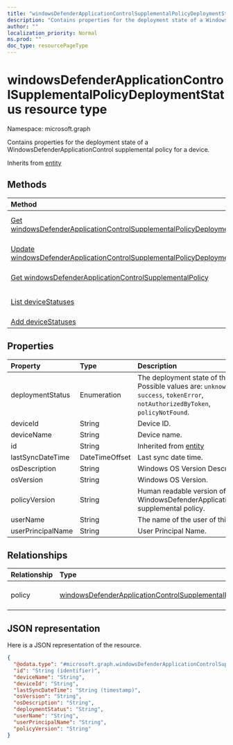 ```yaml
---
title: "windowsDefenderApplicationControlSupplementalPolicyDeploymentStatus resource type"
description: "Contains properties for the deployment state of a WindowsDefenderApplicationControl supplemental policy for a device."
author: ""
localization_priority: Normal
ms.prod: ""
doc_type: resourcePageType
---
```


# windowsDefenderApplicationControlSupplementalPolicyDeploymentStatus resource type


Namespace: microsoft.graph

Contains properties for the deployment state of a WindowsDefenderApplicationControl supplemental policy for a device.


Inherits from [entity](../resources/entity.md)

## Methods
|Method|Return Type|Description|
|:---|:---|:---|
|[Get windowsDefenderApplicationControlSupplementalPolicyDeploymentStatus](../api/windowsdefenderapplicationcontrolsupplementalpolicydeploymentstatus-get.md)|[windowsDefenderApplicationControlSupplementalPolicyDeploymentStatus](../resources/windowsdefenderapplicationcontrolsupplementalpolicydeploymentstatus.md)|Read properties and relationships of the [windowsDefenderApplicationControlSupplementalPolicyDeploymentStatus](../resources/windowsdefenderapplicationcontrolsupplementalpolicydeploymentstatus.md) object.|
|[Update windowsDefenderApplicationControlSupplementalPolicyDeploymentStatus](../api/windowsdefenderapplicationcontrolsupplementalpolicydeploymentstatus-update.md)|[windowsDefenderApplicationControlSupplementalPolicyDeploymentStatus](../resources/windowsdefenderapplicationcontrolsupplementalpolicydeploymentstatus.md)|Update the properties of a [windowsDefenderApplicationControlSupplementalPolicyDeploymentStatus](../resources/windowsdefenderapplicationcontrolsupplementalpolicydeploymentstatus.md) object.|
|[Get windowsDefenderApplicationControlSupplementalPolicy](../api/windowsdefenderapplicationcontrolsupplementalpolicy-get.md)|[windowsDefenderApplicationControlSupplementalPolicy](../resources/windowsdefenderapplicationcontrolsupplementalpolicy.md)|Read properties and relationships of the [windowsDefenderApplicationControlSupplementalPolicy](../resources/windowsdefenderapplicationcontrolsupplementalpolicy.md) object.|
|[List deviceStatuses](../api/windowsdefenderapplicationcontrolsupplementalpolicy-list-devicestatuses.md)|[windowsDefenderApplicationControlSupplementalPolicyDeploymentStatus](../resources/windowsdefenderapplicationcontrolsupplementalpolicydeploymentstatus.md) collection|Get the windowsDefenderApplicationControlSupplementalPolicyDeploymentStatuses from the deviceStatuses navigation property.|
|[Add deviceStatuses](../api/windowsdefenderapplicationcontrolsupplementalpolicy-post-devicestatuses.md)|[windowsDefenderApplicationControlSupplementalPolicyDeploymentStatus](../resources/windowsdefenderapplicationcontrolsupplementalpolicydeploymentstatus.md)|Add deviceStatuses by posting to the deviceStatuses collection.|

## Properties
|Property|Type|Description|
|:---|:---|:---|
|deploymentStatus|Enumeration|The deployment state of the policy. Possible values are: `unknown`, `success`, `tokenError`, `notAuthorizedByToken`, `policyNotFound`.|
|deviceId|String|Device ID.|
|deviceName|String|Device name.|
|id|String| Inherited from [entity](../resources/entity.md)|
|lastSyncDateTime|DateTimeOffset|Last sync date time.|
|osDescription|String|Windows OS Version Description.|
|osVersion|String|Windows OS Version.|
|policyVersion|String|Human readable version of the WindowsDefenderApplicationControl supplemental policy.|
|userName|String|The name of the user of this device.|
|userPrincipalName|String|User Principal Name.|

## Relationships
|Relationship|Type|Description|
|:---|:---|:---|
|policy|[windowsDefenderApplicationControlSupplementalPolicy](../resources/windowsdefenderapplicationcontrolsupplementalpolicy.md)|The navigation link to the WindowsDefenderApplicationControl supplemental policy.|

## JSON representation
Here is a JSON representation of the resource.
<!-- {
  "blockType": "resource",
  "keyProperty": "id",
  "@odata.type": "microsoft.graph.windowsDefenderApplicationControlSupplementalPolicyDeploymentStatus",
  "baseType": "microsoft.graph.entity",
  "openType": false
}
-->
``` json
{
  "@odata.type": "#microsoft.graph.windowsDefenderApplicationControlSupplementalPolicyDeploymentStatus",
  "id": "String (identifier)",
  "deviceName": "String",
  "deviceId": "String",
  "lastSyncDateTime": "String (timestamp)",
  "osVersion": "String",
  "osDescription": "String",
  "deploymentStatus": "String",
  "userName": "String",
  "userPrincipalName": "String",
  "policyVersion": "String"
}
```

